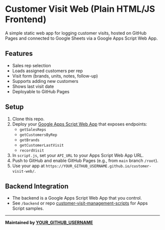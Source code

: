 # Customer Visit Web (Plain HTML/JS Frontend)

A simple static web app for logging customer visits, hosted on GitHub Pages and connected to Google Sheets via a Google Apps Script Web App.

## Features

- Sales rep selection
- Loads assigned customers per rep
- Visit form (brands, units, notes, follow-up)
- Supports adding new customers
- Shows last visit date
- Deployable to GitHub Pages

## Setup

1. Clone this repo.
2. Deploy your [Google Apps Script Web App](https://developers.google.com/apps-script/guides/web) that exposes endpoints:
   - `getSalesReps`
   - `getCustomersByRep`
   - `getBrands`
   - `getCustomerLastVisit`
   - `recordVisit`
3. In `script.js`, set your `API_URL` to your Apps Script Web App URL.
4. Push to GitHub and enable GitHub Pages (e.g., from `main` branch `/root`).
5. Use your app at `https://YOUR_GITHUB_USERNAME.github.io/customer-visit-web/`.

## Backend Integration

- The backend is a Google Apps Script Web App that you control.
- See `/backend` or repo [customer-visit-management-scripts](https://github.com/YOUR_GITHUB_USERNAME/customer-visit-management-scripts) for Apps Script samples.

---

**Maintained by [YOUR_GITHUB_USERNAME](https://github.com/YOUR_GITHUB_USERNAME)**
